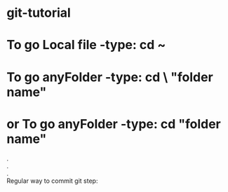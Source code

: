 # git-tutorial
# To go Local file -type: cd ~
# To go anyFolder -type: cd \ "folder name"
# or To go anyFolder -type: cd "folder name"
.<br>
.<br>
.<br>
Regular way to commit git step:

